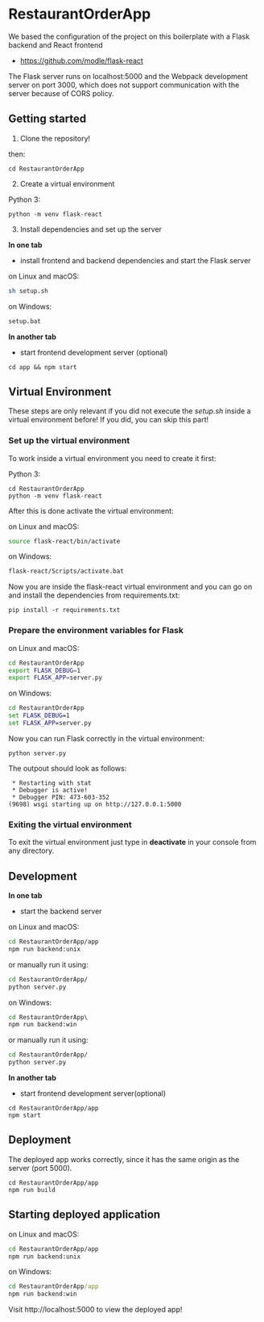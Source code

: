 # RestaurantOrderApp

We based the configuration of the project on this boilerplate with a Flask backend and React frontend

- https://github.com/modle/flask-react

The Flask server runs on localhost:5000 and the Webpack development server on port 3000, which does not support communication with the server because of CORS policy.

## Getting started

1. Clone the repository!

then:

```
cd RestaurantOrderApp
```

2. Create a virtual environment

Python 3:

```
python -m venv flask-react
```

3. Install dependencies and set up the server

**In one tab**

- install frontend and backend dependencies and start the Flask server

on Linux and macOS:

```sh
sh setup.sh
```

on Windows:

```cmd
setup.bat
```

**In another tab**

- start frontend development server (optional)

```
cd app && npm start
```

## Virtual Environment

These steps are only relevant if you did not execute the _setup.sh_ inside a virtual environment before! If you did, you can skip this part!

### Set up the virtual environment

To work inside a virtual environment you need to create it first:

Python 3:

```
cd RestaurantOrderApp
python -m venv flask-react
```

After this is done activate the virtual environment:

on Linux and macOS:

```sh
source flask-react/bin/activate
```

on Windows:

```cmd
flask-react/Scripts/activate.bat
```

Now you are inside the flask-react virtual environment and you can go on and install the dependencies from requirements.txt:

```
pip install -r requirements.txt
```

### Prepare the environment variables for Flask

on Linux and macOS:

```sh
cd RestaurantOrderApp
export FLASK_DEBUG=1
export FLASK_APP=server.py
```

on Windows:

```cmd
cd RestaurantOrderApp
set FLASK_DEBUG=1
set FLASK_APP=server.py
```

Now you can run Flask correctly in the virtual environment:

```
python server.py
```

The outpout should look as follows:

```
 * Restarting with stat
 * Debugger is active!
 * Debugger PIN: 473-603-352
(9698) wsgi starting up on http://127.0.0.1:5000

```

### Exiting the virtual environment

To exit the virtual environment just type in **deactivate** in your console from any directory.

## Development

**In one tab**

- start the backend server

on Linux and macOS:

```sh
cd RestaurantOrderApp/app
npm run backend:unix
```
or manually run it using:

```sh
cd RestaurantOrderApp/
python server.py
```

on Windows:

```cmd
cd RestaurantOrderApp\
npm run backend:win
```
or manually run it using:

```sh
cd RestaurantOrderApp/
python server.py
```

**In another tab**

- start frontend development server(optional)

```
cd RestaurantOrderApp/app
npm start
```

## Deployment

The deployed app works correctly, since it has the same origin as the server (port 5000).

```
cd RestaurantOrderApp/app
npm run build
```

## Starting deployed application

on Linux and macOS:

```sh
cd RestaurantOrderApp/app
npm run backend:unix
```

on Windows:

```cmd
cd RestaurantOrderApp/app
npm run backend:win
```

Visit http://localhost:5000 to view the deployed app!
